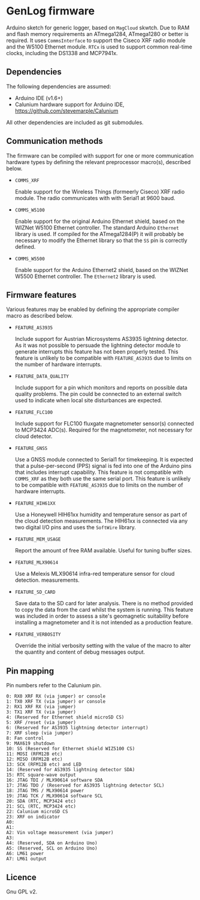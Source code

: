 # GenLog firmware

Arduino sketch for generic logger,  based on `MagCloud` skwtch. Due to
RAM and flash memory requirements an ATmega1284, ATmega1280 or better
is required. It uses `CommsInterface` to support the Ciseco XRF radio
module and the W5100 Ethernet module. `RTCx` is used to support common
real-time clocks, including the DS1338 and MCP7941x.

## Dependencies

The following dependencies are assumed:

  * Arduino IDE (v1.6+)
  * Calunium hardware support for Arduino IDE, https://github.com/stevemarple/Calunium

All other dependencies are included as git submodules.

## Communication methods

The firmware can be compiled with support for one or more
communication hardware types by defining the relevant preprocessor
macro(s), described below.

  * `COMMS_XRF`

    Enable support for the Wireless Things (formeerly Ciseco) XRF radio
    module. The radio communicates with with Serial1 at 9600
    baud.

  * `COMMS_W5100`

    Enable support for the original Arduino Ethernet shield, based
    on the WIZNet W5100 Ethernet controller. The standard Arduino
    `Ethernet` library is used. If compiled for the ATmega1284(P)
    it will probably be necessary to modify the Ethernet library so
    that the `SS` pin is correctly defined.

  * `COMMS_W5500`

    Enable support for the Arduino Ethernet2 shield, based on the
    WIZNet W5500 Ethernet controller. The `Ethernet2` library is
    used.

## Firmware features

Various features may be enabled by defining the appropriate compiler macro
as described below.

  * `FEATURE_AS3935`

    Include support for Austrian Microsystems AS3935 lightning
    detector.  As it was not possible to persuade the lightning
    detector module to generate interrupts this feature has not been
    properly tested. This feature is unlikely to be compatible with
    `FEATURE_AS3935` due to limits on the number of hardware
    interrupts.

  * `FEATURE_DATA_QUALITY`

	Include support for a pin which monitors and reports on possible
	data quality problems. The pin could be connected to an external
	switch used to indicate when local site disturbances are expected.

  * `FEATURE_FLC100`

    Include support for FLC100 fluxgate magnetometer sensor(s)
    connected to MCP3424 ADC(s). Required for the magnetometer, not
    necessary for cloud detector.

  * `FEATURE_GNSS`

    Use a GNSS module connected to Serial1 for timekeeping. It is
    expected that a pulse-per-second (PPS) signal is fed into one of
    the Arduino pins that includes interrupt capability. This
    feature is not compatible with `COMMS_XRF` as they both use
    the same serial port. This feature is unlikely to be compatible
    with `FEATURE_AS3935` due to limits on the number of hardware
    interrupts.

  * `FEATURE_HIH61XX`

    Use a Honeywell HIH61xx humidity and temperature sensor as part
    of the cloud detection measurements. The HIH61xx is connected
    via any two digital I/O pins and uses the `SoftWire` library.

  * `FEATURE_MEM_USAGE`

    Report the amount of free RAM available. Useful for tuning
    buffer sizes.

  * `FEATURE_MLX90614`

    Use a Melexis MLX90614 infra-red temperature sensor for cloud
    detection. measurements.

  * `FEATURE_SD_CARD`

    Save data to the SD card for later analysis. There is no method
    provided to copy the data from the card whilst the system is
    running. This feature was included in order to assess a site's
    geomagnetic suitability before installing a magnetometer and it
    is not intended as a production feature.

  * `FEATURE_VERBOSITY`

    Override the initial verbosity setting with the value of the
    macro to alter the quantity and content of debug messages output.


## Pin mapping

Pin numbers refer to the Calunium pin.

    0: RX0 XRF RX (via jumper) or console
    1: TX0 XRF TX (via jumper) or console
    2: RX1 XRF RX (via jumper)
    3: TX1 XRF TX (via jumper)
    4: (Reserved for Ethernet shield microSD CS)
    5: XRF /reset (via jumper)
    6: (Reserved for AS3935 lightning detector interrupt)
    7: XRF sleep (via jumper)
    8: Fan control
    9: MAX619 shutdown
    10: SS (Reserved for Ethernet shield WIZ5100 CS)
    11: MOSI (RFM12B etc)
    12: MISO (RFM12B etc)
    13: SCK (RFM12B etc) and LED
    14: (Reserved for AS3935 lightning detector SDA)
    15: RTC square-wave output
    16: JTAG TDI / MLX90614 software SDA
    17: JTAG TDO / (Reserved for AS3935 lightning detector SCL)
    18: JTAG TMS / MLX90614 power
    19: JTAG TCK / MLX90614 software SCL
    20: SDA (RTC, MCP3424 etc)
    21: SCL (RTC, MCP3424 etc)
    22: Calunium microSD CS
    23: XRF on indicator
    A0:
    A1:
    A2: Vin voltage measurement (via jumper)
    A3:
    A4: (Reserved, SDA on Arduino Uno)
    A5: (Reserved, SCL on Arduino Uno)
    A6: LM61 power
    A7: LM61 output


## Licence

Gnu GPL v2.
